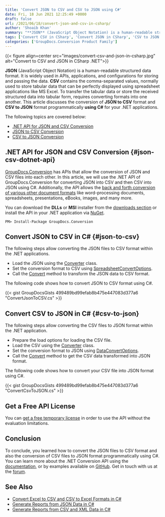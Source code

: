 ```yaml
---
title: 'Convert JSON to CSV and CSV to JSON using C#'
date: Fri, 18 Jun 2021 12:25:49 +0000
draft: false
url: /2021/06/18/convert-json-and-csv-in-csharp/
author: 'Shoaib Khan'
summary: "**JSON** (JavaScript Object Notation) is a human-readable structured data format. It is widely used in APIs, applications, and configurations for storing and passing the data. **CSV** contains the comma-separated values, normally used to store tabular data that can be perfectly displayed using spreadsheet applications like MS Excel. To transfer the tabular data or store the received structured data into tabular form, requires converting formats into one another. This article discusses the conversion of **JSON to CSV** format and **CSV to JSON** format programmatically **using C#** for your .NET applications."
tags: ['Convert CSV in CSharp', 'Convert JSON in CSharp', 'CSV to JSON in CSharp', 'JSON to CSV in CSharp']
categories: ['GroupDocs.Conversion Product Family']
---
```




{{< figure align=center src="images/convert-csv-and-json-in-csharp.jpg" alt="Convert to CSV and JSON in CSharp .NET">}}


**JSON** (JavaScript Object Notation) is a human-readable structured data format. It is widely used in APIs, applications, and configurations for storing and passing the data. **CSV** contains the comma-separated values, normally used to store tabular data that can be perfectly displayed using spreadsheet applications like MS Excel. To transfer the tabular data or store the received structured data into tabular form, requires converting formats into one another. This article discusses the conversion of **JSON to CSV** format and **CSV to JSON** format programmatically **using C#** for your .NET applications.

The following topics are covered below:

*   [.NET API for JSON and CSV Conversion][1]
*   [JSON to CSV Conversion][2]
*   [CSV to JSON Conversion][3]

## .NET API for JSON and CSV Conversion {#json-csv-dotnet-api}

[GroupDocs.Conversion][4] has APIs that allow the conversion of JSON and CSV files into each other. In this article, we will use the .NET API of GroupDocs.Conversion for converting JSON into CSV and then CSV into JSON using C#. Additionally, the API allows the [back and forth conversion of various other document formats][5] like word-processing documents, spreadsheets, presentations, eBooks, images, and many more.

You can download the **DLLs** or **MSI** installer from the [downloads section][6] or install the API in your .NET application via [NuGet][7].

```
PM> Install-Package GroupDocs.Conversion
```

## Convert JSON to CSV in C# {#json-to-csv}

The following steps allow converting the JSON files to CSV format within the .NET applications.

*   Load the JSON using the [Converter][8] class.
*   Set the conversion format to CSV using [SpreadsheetConvertOptions][9].
*   Call the [Convert][10] method to transform the JSON data to CSV format.

The following code shows how to convert JSON to CSV format using C#.

{{< gist GroupDocsGists 499489bd99efab8b475e447083d377a6 "ConvertJsonToCSV.cs" >}}

## Convert CSV to JSON in C# {#csv-to-json}

The following steps allow converting the CSV files to JSON format within the .NET application.

*   Prepare the load options for loading the CSV file.
*   Load the CSV using the [Converter][11] class.
*   Set the conversion format to JSON using [DataConvertOptions][12].
*   Call the [Convert][13] method to get the CSV data transformed into JSON format.

The following code shows how to convert your CSV file into JSON format using C#.

{{< gist GroupDocsGists 499489bd99efab8b475e447083d377a6 "ConvertCsvToJSON.cs" >}}

## Get a Free API License

You can [get a free temporary license][14] in order to use the API without the evaluation limitations.

## Conclusion

To conclude, you learned how to convert the JSON files to CSV format and also the conversion of CSV files to JSON format programmatically using C#. You can learn more about the .NET Conversion API using the [documentation][15], or by examples available on [GitHub][16]. Get in touch with us at the [forum][17].

## See Also

*   [Convert Excel to CSV and CSV to Excel Formats in C#][18]
*   [Generate Reports from JSON Data in C#][19]
*   [Generate Reports from CSV and XML Data in C#][20]







[1]: #json-csv-dotnet-api
[2]: #json-to-csv
[3]: #csv-to-json
[4]: https://products.groupdocs.com/conversion/
[5]: https://docs.groupdocs.com/conversion/net/supported-document-formats/
[6]: https://downloads.groupdocs.com/conversion
[7]: https://www.nuget.org/packages/groupdocs.conversion
[8]: https://apireference.groupdocs.com/conversion/net/groupdocs.conversion/converter
[9]: https://apireference.groupdocs.com/conversion/net/groupdocs.conversion.options.convert/spreadsheetconvertoptions
[10]: https://apireference.groupdocs.com/conversion/net/groupdocs.conversion/converter/methods/convert/index
[11]: https://apireference.groupdocs.com/conversion/net/groupdocs.conversion/converter
[12]: https://apireference.groupdocs.com/conversion/net/groupdocs.conversion.options.convert/dataconvertoptions
[13]: https://apireference.groupdocs.com/conversion/net/groupdocs.conversion/converter/methods/convert/index
[14]: https://purchase.groupdocs.com/temporary-license
[15]: https://docs.groupdocs.com/conversion/net/
[16]: https://github.com/groupdocs-conversion
[17]: https://forum.groupdocs.com/
[18]: https://blog.groupdocs.com/2021/08/18/convert-excel-xls-xlsx-and-csv-in-csharp/
[19]: https://blog.groupdocs.com/2021/03/20/generate-reports-from-json-data-in-csharp/
[20]: https://blog.groupdocs.com/2019/10/21/generate-reports-from-csv-xml-in-csharp/

